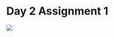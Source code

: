 # Day 2 Assignment 1
<a href="https://github.com/barisertugrul/JavaCampAssignments/tree/main/assignment2.1">
  <img align="center" src="https://github-readme-stats.vercel.app/api/pin/?username=barisertugrul&show_owner=true&custom_title=Odevler&theme=vision-friendly-dark&repo=JavaCampAssignments" />
</a>